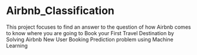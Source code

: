 # Airbnb_Classification
This project focuses to find an answer to the question of how Airbnb comes to know where you are going to Book your First Travel Destination by Solving Airbnb New User Booking Prediction problem using Machine Learning
